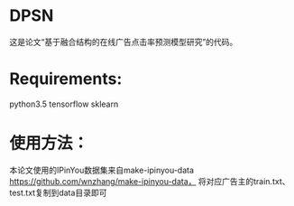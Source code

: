 # DPSN
这是论文“基于融合结构的在线广告点击率预测模型研究”的代码。

# Requirements:
python3.5
tensorflow
sklearn

# 使用方法：
本论文使用的IPinYou数据集来自make-ipinyou-data https://github.com/wnzhang/make-ipinyou-data，
将对应广告主的train.txt、test.txt复制到data目录即可
